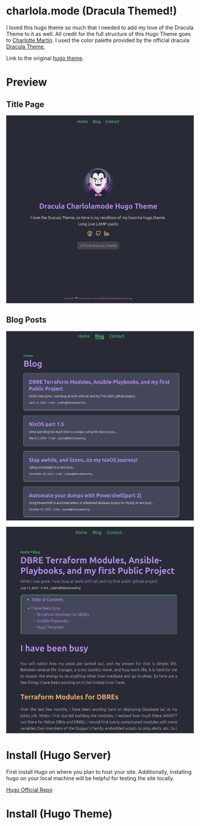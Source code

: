 # charlola.mode (Dracula Themed!)

I loved this hugo theme so much that I needed to add my love of the Dracula Theme to it as well. All credit for the full structure of this Hugo Theme goes to [Charlotte Martin](https://github.com/charlola).  I used the color palette provided by the official dracula [Dracula Theme](https://draculatheme.com/contribute#color-palette),


Link to the original [hugo theme](https://themes.gohugo.io/themes/hugo-theme-charlolamode/).


# Preview 

## Title Page

![Alt text](/images/TitlePage.png)


## Blog Posts

![Alt text](/images/BlogPostsPages.png)

![Alt text](/images/PostDetailed.png)


# Install (Hugo Server)

First install Hugo on where you plan to host your site. Additionally, installing hugo on your local machine will be helpful for testing the site locally. 

[Hugo Official Repo](https://github.com/gohugoio/hugo)


# Install (Hugo Theme)

<!-- In your Hugo site folder:

`git init` 

Clone the themes submodule:

`git submodule add https://github.com/randoneering/hugo-dracula-charlolamode.git themes/dracula-charlolamode`




 -->
